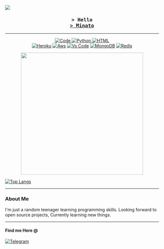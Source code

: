 
<img src="https://gpvc.arturio.dev/Theheirofzeus?v=3" >

<!-- Heading -->
<h3 align="center">
    <samp>
        &gt; Hello<br>
        <a target="_blank" href="https://t.me/xMinatox">&gt; Minato</a>
    </samp>

</h3>
<hr>

<!-- Skills -->
<p align="center">
        <a href="https://github.com/Theheirofzeus?tab=repositories" target="_blank"><img alt="Code"
                src="https://img.shields.io/badge/-code-000000?style=flat-square&logo=Plex&logoColor=white"> </a> 
        <a href="https://github.com/Theheirofzeus?tab=repositories" target="_blank"><img alt="Python" 
                src="https://img.shields.io/badge/-Python-4B8BBE?style=flat-square&logo=Python&logoColor=white"> </a>
        <a href="https://github.com/Theheirofzeus?tab=repositories" target="_blank"><img alt="HTML"
                src="https://img.shields.io/badge/-HTML-E34F26?style=flat-square&logo=HTML5&logoColor=white"></a> 
        <br>
        <a href="https://github.com/Theheirofzeus?tab=repositories" target="_blank"><img alt="Heroku"
                src="https://img.shields.io/badge/-Heroku-purple?style=flat-square&logo=heroku&logoColor=white"></a>
        <a href="https://github.com/Theheirofzeus?tab=repositories" target="_blank"><img alt="Aws"
                src="https://img.shields.io/badge/-AWS-black?style=flat-square&logo=amazon&logoColor=white"></a>
        <a href="https://github.com/Theheirofzeus?tab=repositories" target="_blank"><img alt="Vs Code"
            src="https://img.shields.io/badge/-VsCode-0078d7?style=flat-square&logo=visual%20studio%20code&logoColor=white"></a> 
        <a href="https://github.com/Theheirofzeus?tab=repositories" target="_blank"><img alt="MongoDB"
                src="https://img.shields.io/badge/-Mongodb-4DB33D?style=flat-square&logo=mongodb&logoColor=white"></a>
        <a href="https://github.com/Theheirofzeus?tab=repositories" target="_blank"><img alt="Redis"
                src="https://img.shields.io/badge/-Redis-D82C20?style=flat-square&logo=redis&logoColor=white"></a>
            
<!-- Stats -->
<p align="center">
    <p align = "center">
        <img src = "https://github-readme-stats.vercel.app/api?username=Theheirofzeus&show_icons=true&theme=bear&hide_border=true" width = 400> 
        
[![Top Langs](https://github-readme-stats.vercel.app/api/top-langs/?username=Theheirofzeus&hide=Ruby&layout=compact)](https://github.com/Theheirofzeus/github-readme-stats)

</p><hr>


<h3>About Me</h3> 
I'm just a random teenager learning programming skills. Looking forward to open source projects, Currently learning new things.

<hr></hr>
<h4>Find me Here @ </h4>
<a href="https://t.me/xMinatox" target="_blank"><img alt="Telegram"
        src="https://img.shields.io/badge/-Telegram-blue?style=flat-square&logo=telegram&logoColor=white"></a>
